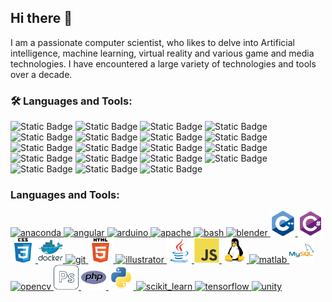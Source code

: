## Hi there 👋
I am a passionate computer scientist, who likes to delve into Artificial intelligence, machine learning, virtual reality and various game and media technologies. I have encountered a large variety of technologies and tools over a decade. 

<!--
**RobertoCampisi/RobertoCampisi** is a ✨ _special_ ✨ repository because its `README.md` (this file) appears on your GitHub profile.

Here are some ideas to get you started:

- 🔭 I’m currently working on ...
- 🌱 I’m currently learning ...
- 👯 I’m looking to collaborate on ...
- 🤔 I’m looking for help with ...
- 💬 Ask me about ...
- 📫 How to reach me: ...
- 😄 Pronouns: ...
- ⚡ Fun fact: ...
-->

<!-- TODO:
add icons and links for:
anaconda, angular, apache, bootstrap, c, cmake?, composer?, eclipse, figma, filezilla, gimp, git, github, gitlab, godot?, haskell, inkscape, intellij, jupyter, laravel?, latex, lua?, mysql, nodejs, numpy, opencl, opencv, p5js, processing, prolog?, pycharm, r?, raspberrypi, trello, visualstudio, vscode, linux, windows10 
-->

<h3 align="left"> 🛠️ Languages and Tools:</h3>
<p align="left">
  <img alt="Static Badge" src="https://img.shields.io/badge/Anaconda-white?logo=anaconda">
  <img alt="Static Badge" src="https://img.shields.io/badge/Angular-purple?logo=angular">
  <img alt="Static Badge" src="https://img.shields.io/badge/Apache-red?logo=apache">
  <img alt="Static Badge" src="https://img.shields.io/badge/Arduino-0ca1a6?logo=Arduino">
  <img alt="Static Badge" src="https://img.shields.io/badge/Bash-black?logo=GNU%20Bash">
  <img alt="Static Badge" src="https://img.shields.io/badge/Blender-white?logo=Blender">
  <img alt="Static Badge" src="https://img.shields.io/badge/C-blue?logo=c">
  <img alt="Static Badge" src="https://img.shields.io/badge/C%2B%2B-blue?logo=c%2B%2B">
  <!-- csharp-->
  <img alt="Static Badge" src="https://img.shields.io/badge/css-663399?logo=css">
  <img alt="Static Badge" src="https://img.shields.io/badge/Docker-white?logo=Docker">
  <img alt="Static Badge" src="https://img.shields.io/badge/Eclipse-2C2255?logo=Eclipse">
  
  <img alt="Static Badge" src="https://img.shields.io/badge/opencv-%235C3EE8?logo=opencv">
  <img alt="Static Badge" src="https://img.shields.io/badge/OpenGL-white?logo=opengl&logoColor=5586A4">
  <img alt="Static Badge" src="https://img.shields.io/badge/p5.js-ed225d?logo=p5.js">
  <img alt="Static Badge" src="https://img.shields.io/badge/PHP-grey?logo=php">
  <!-- photoshop Adobe-->
  <img alt="Static Badge" src="https://img.shields.io/badge/Processing-grey?logo=processing%20foundation">
  <img alt="Static Badge" src="https://img.shields.io/badge/Python-3776ab?logo=python&logoColor=white">
  <img alt="Static Badge" src="https://img.shields.io/badge/PyCharm-black?logo=pycharm&logoColor=white">


  <img alt="Static Badge" src="https://img.shields.io/badge/Unity-black?logo=Unity">
  <!-- VS Code-->
  <!-- visual studio-->
  <!-- Windows 10-->
</p>


<h3 align="left">Languages and Tools:</h3>
<p align="left"> 
  <a href="" target="_blank" rel="noreferrer"> <img src="https://cdn.jsdelivr.net/gh/devicons/devicon@latest/icons/anaconda/anaconda-original.svg" alt="anaconda" width="40" height="40"/> </a>
  <a href="" target="_blank" rel="noreferrer"> <img src="https://cdn.jsdelivr.net/gh/devicons/devicon@latest/icons/angular/angular-original.svg" alt="angular" width="40" height="40"/> </a> 
  <a href="https://www.arduino.cc/" target="_blank" rel="noreferrer"> <img src="https://cdn.worldvectorlogo.com/logos/arduino-1.svg" alt="arduino" width="40" height="40"/> </a> 
   <a href="" target="_blank" rel="noreferrer"> <img src="https://cdn.jsdelivr.net/gh/devicons/devicon@latest/icons/apache/apache-original.svg" alt="apache" width="40" height="40"/> </a> 
  <a href="https://www.gnu.org/software/bash/" target="_blank" rel="noreferrer"> <img src="https://www.vectorlogo.zone/logos/gnu_bash/gnu_bash-icon.svg" alt="bash" width="40" height="40"/> </a> 
  <a href="https://www.blender.org/" target="_blank" rel="noreferrer"> <img src="https://download.blender.org/branding/community/blender_community_badge_white.svg" alt="blender" width="40" height="40"/> </a> 
  <a href="https://www.w3schools.com/cpp/" target="_blank" rel="noreferrer"> <img src="https://raw.githubusercontent.com/devicons/devicon/master/icons/cplusplus/cplusplus-original.svg" alt="cplusplus" width="40" height="40"/> </a> 
  <a href="https://www.w3schools.com/cs/" target="_blank" rel="noreferrer"> <img src="https://raw.githubusercontent.com/devicons/devicon/master/icons/csharp/csharp-original.svg" alt="csharp" width="40" height="40"/> </a> 
  <a href="https://www.w3schools.com/css/" target="_blank" rel="noreferrer"> <img src="https://raw.githubusercontent.com/devicons/devicon/master/icons/css3/css3-original-wordmark.svg" alt="css3" width="40" height="40"/> </a> 
  <a href="https://www.docker.com/" target="_blank" rel="noreferrer"> <img src="https://raw.githubusercontent.com/devicons/devicon/master/icons/docker/docker-original-wordmark.svg" alt="docker" width="40" height="40"/> </a> 
  <a href="https://git-scm.com/" target="_blank" rel="noreferrer"> <img src="https://www.vectorlogo.zone/logos/git-scm/git-scm-icon.svg" alt="git" width="40" height="40"/> </a> 
  <a href="https://www.w3.org/html/" target="_blank" rel="noreferrer"> <img src="https://raw.githubusercontent.com/devicons/devicon/master/icons/html5/html5-original-wordmark.svg" alt="html5" width="40" height="40"/> </a> 
  <a href="https://www.adobe.com/in/products/illustrator.html" target="_blank" rel="noreferrer"> <img src="https://www.vectorlogo.zone/logos/adobe_illustrator/adobe_illustrator-icon.svg" alt="illustrator" width="40" height="40"/> 
  </a> <a href="https://www.java.com" target="_blank" rel="noreferrer"> <img src="https://raw.githubusercontent.com/devicons/devicon/master/icons/java/java-original.svg" alt="java" width="40" height="40"/> </a> 
  <a href="https://developer.mozilla.org/en-US/docs/Web/JavaScript" target="_blank" rel="noreferrer"> <img src="https://raw.githubusercontent.com/devicons/devicon/master/icons/javascript/javascript-original.svg" alt="javascript" width="40" height="40"/> </a> 
  <a href="https://www.linux.org/" target="_blank" rel="noreferrer"> <img src="https://raw.githubusercontent.com/devicons/devicon/master/icons/linux/linux-original.svg" alt="linux" width="40" height="40"/> </a> <a href="https://www.mathworks.com/" target="_blank" rel="noreferrer"> <img src="https://upload.wikimedia.org/wikipedia/commons/2/21/Matlab_Logo.png" alt="matlab" width="40" height="40"/> </a> 
  <a href="https://www.mysql.com/" target="_blank" rel="noreferrer"> <img src="https://raw.githubusercontent.com/devicons/devicon/master/icons/mysql/mysql-original-wordmark.svg" alt="mysql" width="40" height="40"/> </a> 
  <a href="https://opencv.org/" target="_blank" rel="noreferrer"> <img src="https://www.vectorlogo.zone/logos/opencv/opencv-icon.svg" alt="opencv" width="40" height="40"/> </a> 
  <a href="https://www.photoshop.com/en" target="_blank" rel="noreferrer"> <img src="https://raw.githubusercontent.com/devicons/devicon/master/icons/photoshop/photoshop-line.svg" alt="photoshop" width="40" height="40"/> </a> 
  <a href="https://www.php.net" target="_blank" rel="noreferrer"> <img src="https://raw.githubusercontent.com/devicons/devicon/master/icons/php/php-original.svg" alt="php" width="40" height="40"/> </a> 
  <a href="https://www.python.org" target="_blank" rel="noreferrer"> <img src="https://raw.githubusercontent.com/devicons/devicon/master/icons/python/python-original.svg" alt="python" width="40" height="40"/> </a> 
  <a href="https://scikit-learn.org/" target="_blank" rel="noreferrer"> <img src="https://upload.wikimedia.org/wikipedia/commons/0/05/Scikit_learn_logo_small.svg" alt="scikit_learn" width="40" height="40"/> </a> 
  <a href="https://www.tensorflow.org" target="_blank" rel="noreferrer"> <img src="https://www.vectorlogo.zone/logos/tensorflow/tensorflow-icon.svg" alt="tensorflow" width="40" height="40"/> </a> 
  <a href="https://unity.com/" target="_blank" rel="noreferrer"> <img src="https://www.vectorlogo.zone/logos/unity3d/unity3d-icon.svg" alt="unity" width="40" height="40"/> </a> 
</p>
